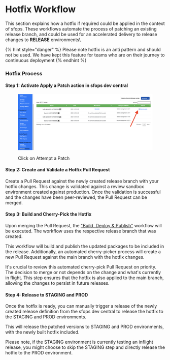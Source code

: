 # Hotfix Workflow

This section explains how a hotfix if required could be applied in the context of sfops. These workflows automate the process of patching an existing release branch, and could be used for an accelerated delivery to release changes to **RELEASE** environments\\

{% hint style="danger" %}
Please note hotfix is an anti pattern and should not be used. We have kept this feature for teams who are on their journey to continuous deployment
{% endhint %}

### Hotfix Process

#### Step 1: Activate Apply a Patch action in sfops dev central

<figure><img src="../../.gitbook/assets/hotfix.png" alt=""><figcaption><p>Click on Attempt a Patch</p></figcaption></figure>

#### Step 2: Create and Validate a Hotfix Pull Request

Create a Pull Request against the newly created release branch with your hotfix changes. This change is validated against a review sandbox environment created against production. Once the validation is successful and the changes have been peer-reviewed, the Pull Request can be merged.

#### Step 3: Build and Cherry-Pick the Hotfix

Upon merging the Pull Request, the ["Build, Deploy & Publish"](build-deploy-and-publish.md) workflow will be executed. The workflow uses the respective release branch that was created.

This workflow will build and publish the updated packages to be included in the release. Additionally, an automated cherry-picker process will create a new Pull Request against the main branch with the hotfix changes.

It's crucial to review this automated cherry-pick Pull Request on priority. The decision to merge or not depends on the change and what's currently in flight. This step ensures that the hotfix is also applied to the main branch, allowing the changes to persist in future releases.

#### Step 4: Release to STAGING and PROD

Once the hotfix is ready, you can manually trigger a release of the newly created release definition from the sfops dev central to release the hotfix to the STAGING and PROD environments.

This will release the patched versions to STAGING and PROD environments, with the newly built hotfix included.

Please note, if the STAGING environment is currently testing an inflight release, you might choose to skip the STAGING step and directly release the hotfix to the PROD environment.
